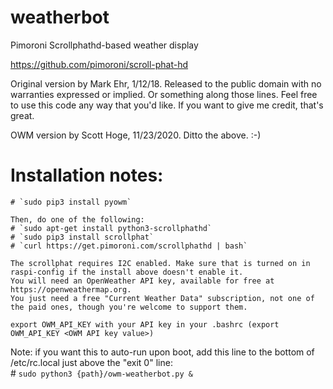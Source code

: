 # weatherbot
Pimoroni Scrollphathd-based weather display

https://github.com/pimoroni/scroll-phat-hd

Original version by Mark Ehr, 1/12/18. Released to the public domain with no warranties expressed or implied. Or something along those lines. Feel free to use
this code any way that you'd like. If you want to give me credit, that's great.

OWM version by Scott Hoge, 11/23/2020. Ditto the above. :-)

# Installation notes:
	# `sudo pip3 install pyowm`
    
	Then, do one of the following:
	# `sudo apt-get install python3-scrollphathd` 
	# `sudo pip3 install scrollphat`
	# `curl https://get.pimoroni.com/scrollphathd | bash`
	
	The scrollphat requires I2C enabled. Make sure that is turned on in raspi-config if the install above doesn't enable it.
	You will need an OpenWeather API key, available for free at https://openweathermap.org.
	You just need a free "Current Weather Data" subscription, not one of the paid ones, though you're welcome to support them.
	
	export OWM_API_KEY with your API key in your .bashrc (export OWM_API_KEY <OWM API key value>)

Note: if you want this to auto-run upon boot, add this line to the bottom of /etc/rc.local just above the "exit 0" line:  
\# `sudo python3 {path}/owm-weatherbot.py &`
